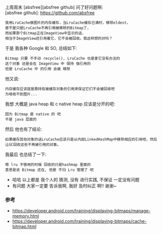 上周周末 [absfree][absfree github] 问了好问题啊:  
[absfree github]: https://github.com/absfree

``` text
我用LruCache做图片的内存缓存，当LruCache缓存已满时，移除eldest，
是不是只是LruCache不再引用被移除的Bitmap了，
而如果那个Bitmap正在ImageView中显示的话，
相当于ImageView还引用着它，它不会被回收。我这样想的对吗？
```

于是 我各种 Google 和 SO, 总结如下:  

``` text
Bitmap 只要 不手动 recycle(), LruCache 也是拿它没有办法的
这个对象 还是会在 ImageView 中 保持 强引用的
但是 LruCache 中 的引用 会被 移除
```

他又说:  
``` text
内存缓存应该就是靠持有被缓存对象的引用来保证它们不会被回收吧
为啥收不到图片...
```

我想 大概是 java heap 和 c native heap 应该是分开的吧:  
``` text
因为 Bitmap 是 native 的 吧
不是 java 层面的
```

然后 他也有了结论:  
``` text 
如果缓存其他对象的话LruCache应该只是从内部LinkedHashMap中移除相应的引用吧，然后让GC回收这些不再被引用的对象。
```

我最后 也总结了一下:  
``` text
嗯 lru 不够用的时候 回收的只是hashmap 里面的 
意思是说 Bitmap 还在, 但是 不归 Lru 管理了 吧
```

- 哈哈 以上都是 我个人的 猜测, 没有 进行实践, 不保证 一定没有问题
- 有问题 大家一定要 告诉我啊, 我好 及时纠正 啊!! 谢谢~  

### 参考
- https://developer.android.com/training/displaying-bitmaps/manage-memory.html  
- https://developer.android.com/training/displaying-bitmaps/cache-bitmap.html  
